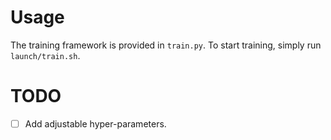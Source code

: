 # Usage
The training framework is provided in `train.py`. To start training, simply run `launch/train.sh`.

# TODO
- [ ] Add adjustable hyper-parameters.
